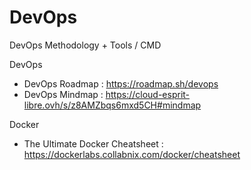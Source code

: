 # DevOps
DevOps Methodology + Tools / CMD

DevOps
 - DevOps Roadmap : https://roadmap.sh/devops
 - DevOps Mindmap : https://cloud-esprit-libre.ovh/s/z8AMZbqs6mxd5CH#mindmap
 
Docker
 - The Ultimate Docker Cheatsheet : https://dockerlabs.collabnix.com/docker/cheatsheet

